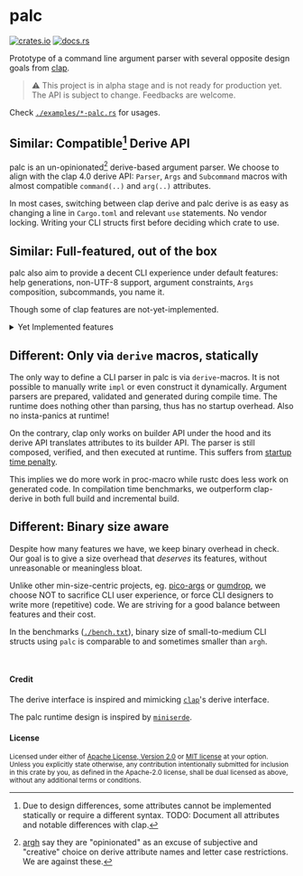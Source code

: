 # palc

[![crates.io](https://img.shields.io/crates/v/palc)](https://crates.io/crates/palc)
[![docs.rs](https://img.shields.io/docsrs/palc)](https://docs.rs/palc)

Prototype of a command line argument parser with several opposite design goals from [clap].

> ⚠️ This project is in alpha stage and is not ready for production yet.
> The API is subject to change. Feedbacks are welcome.

Check [`./examples/*-palc.rs`](./examples) for usages.

[clap]: https://github.com/clap-rs/clap

## Similar: Compatible[^1] Derive API

palc is an un-opinionated[^2] derive-based argument parser.
We choose to align with the clap 4.0 derive API: `Parser`, `Args` and `Subcommand`
macros with almost compatible `command(..)` and `arg(..)` attributes.

In most cases, switching between clap derive and palc derive is as easy as
changing a line in `Cargo.toml` and relevant `use` statements. No vendor locking.
Writing your CLI structs first before deciding which crate to use.

## Similar: Full-featured, out of the box

palc also aim to provide a decent CLI experience under default features:
help generations, non-UTF-8 support, argument constraints, `Args` composition,
subcommands, you name it.

Though some of clap features are not-yet-implemented.

<details>

<summary>Yet Implemented features</summary>

<!-- TODO: Document these in rustdoc, not here. -->

- Argument behaviors:
  - [x] Boolean flags `--verbose`.
  - [x] Named arguments `--long value`, `-svalue`
    - [x] Bundled short arguments `-czf`
    - [x] '='-separator `--long=v` `-f=v`.
    - [x] Aliases.
    - [x] Reject hyphen values.
    - [x] Allow hyphen values.
    - [ ] Space-delimited multi-values.
    - [x] Custom-delimited multi-values.
    - [ ] Multi-values with value-terminator.
  - [x] Unnamed/free/positional arguments `FILE`.
    - [x] Force no named arguments `--`.
    - [x] Greedy/tail arguments (`arg(trailing_var_arg)`).
    - [x] Last arguments after `--` (`arg(last)`).
    - [ ] Allow hyphen values.
  - [x] Counting number of occurrence.
  - [ ] Custom ArgAction.
  - [ ] Custom number of values (`arg(num_values)`).
  - [ ] Overrides.

  - List of [magic argument types](https://docs.rs/clap/4.5.40/clap/_derive/index.html#arg-types) with automatic default behaviors:
    - [x] `T where T: TryFrom<&OsStr> || TryFrom<&str> || FromStr` (named & unnamed)
    - [x] `bool` (named)
    - [x] `Option<T>` (named)
    - [x] `Option<Option<T>>` (named)
    - [x] `Vec<T>` (named & unnamed)
    - [x] `Option<Vec<T>>` (named & unnamed)
    - [ ] `Vec<Vec<T>>`
    - [ ] `Option<Vec<Vec<T>>>`
    
  - [x] Default values. (`arg(default_value_t)`)
    - [x] Default pre-parsed string value. (`arg(default_value)`)
      - Note: The provided string value will be parsed at runtime if the
        argument is missing. This will cause codegen degradation due to
        panic handling, and typos cannot be caught statically.
        Always use `arg(default_value_t)` if possible.
    - [ ] Default missing values.
    - [ ] Default from env.

- Argument value parsing:
  - [x] `derive(ValueEnum)`
    - [x] `value(rename_all)`
    - [x] `value(name)`
    - [ ] `value(skip)`
    - [ ] `value(help)`
  - [x] Non-UTF-8 inputs `PathBuf`, `OsString`.
  - [x] Automatically picked custom parser via `From<OsString>`, `From<String>` or `FromStr`.

- Argument validations:
  - [x] Reject duplicated arguments.
  - [x] Required.
    - [ ] Conditional required.
  - [x] Conflicts.
  - [x] Exclusive.
  - [ ] Args groups (one and only one argument).

- Composition:
  - [x] `arg(flatten)`.
    - Note that non-flatten arguments always take precedence over flatten arguments.
    - [x] Flatten named arguments.
    - [ ] Flatten unnamed arguments.
  - [x] Subcommands.
    - [ ] Argv0 as subcommand (multi-call binary).
    - [x] Prefer parsing subcommand over unnamed arguments.
    - [x] Global args.
      - Note: Current implementation has limitations on the number of values it takes.
        And it only propagates up if the inner Args cannot accept the named arguments --
        that is -- only one innermost Args on the ancestor chain will receive it, not all.

- [x] Help generation.
  - [x] Long help `--help`.
  - [ ] Short help `-h`.
  - [ ] Version `--version`.
  - [x] Custom header and footer.
  - [ ] Hiding.
  - [ ] Possible values of enums.
  - [ ] Custom help subcommand or flags.

- [ ] Helpful error messages.
  - [x] Error argument and reason.
  - [ ] Expected format.
  - [ ] Error suggestions ("did you mean").
  - [ ] Custom help template.

- Term features:
  - [ ] Colored output.
  - Wrap on terminal width.
    - We do not plan to implement this for now because its drawback outweighs
      its benefits. Word splitting and text rendering length with Unicode
      support is be very tricky and costly. It also hurts output reproducibility.

- [ ] Reflection.
- [ ] Completions.

</details>

## Different: Only via `derive` macros, statically

The only way to define a CLI parser in palc is via `derive`-macros. It is not
possible to manually write `impl` or even construct it dynamically.
Argument parsers are prepared, validated and generated during compile time.
The runtime does nothing other than parsing, thus has no startup overhead.
Also no insta-panics at runtime!

On the contrary, clap only works on builder API under the hood and its derive
API translates attributes to its builder API.  The parser is still composed,
verified, and then executed at runtime. This suffers from
[startup time penalty](https://github.com/clap-rs/clap/pull/4792).

This implies we do more work in proc-macro while rustc does less work on
generated code. In compilation time benchmarks, we outperform clap-derive in
both full build and incremental build.

## Different: Binary size aware

Despite how many features we have, we keep binary overhead in check.
Our goal is to give a size overhead that *deserves* its features, without
unreasonable or meaningless bloat.

Unlike other min-size-centric projects, eg. [pico-args] or [gumdrop], we choose
NOT to sacrifice CLI user experience, or force CLI designers to write more
(repetitive) code.
We are striving for a good balance between features and their cost.

In the benchmarks ([`./bench.txt`](./bench.txt)), binary size of small-to-medium
CLI structs using `palc` is comparable to and sometimes smaller than `argh`.

[pico-args]: https://crates.io/crates/pico-args
[gumdrop]: https://crates.io/crates/gumdrop

<br>

#### Credit

The derive interface is inspired and mimicking [`clap`][clap]'s derive interface.

The palc runtime design is inspired by [`miniserde`](https://github.com/dtolnay/miniserde).

#### License

<sup>
Licensed under either of <a href="LICENSE-APACHE">Apache License, Version
2.0</a> or <a href="LICENSE-MIT">MIT license</a> at your option.
</sup>

<br>

<sub>
Unless you explicitly state otherwise, any contribution intentionally submitted
for inclusion in this crate by you, as defined in the Apache-2.0 license, shall
be dual licensed as above, without any additional terms or conditions.
</sub>

[^1]: Due to design differences, some attributes cannot be implemented
statically or require a different syntax.
TODO: Document all attributes and notable differences with clap.

[^2]: [argh] say they are "opinionated" as an excuse of subjective and "creative" choice on derive attribute names and letter case restrictions. We are against these.

[argh]: https://github.com/google/argh
